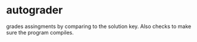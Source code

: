 # autograder
grades assingments by comparing to the solution key. Also checks to make sure the program compiles.
